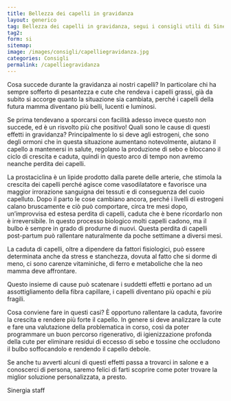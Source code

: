```yaml
---
title: Bellezza dei capelli in gravidanza
layout: generico
tag: Bellezza dei capelli in gravidanza, segui i consigli utili di Sinergia parrucchieri a Gonars, le prime consulenti cutanee per la bellezza del tuo capello.
tag2:
form: si
sitemap:
image: /images/consigli/capelliegravidanza.jpg
categories: Consigli
permalink: /capelliegravidanza
---
```


Cosa succede durante la gravidanza ai nostri capelli? In particolare chi ha sempre sofferto di pesantezza e cute che rendeva i capelli grassi, già da subito si accorge quanto la situazione sia cambiata, perché i capelli della futura mamma diventano più belli, lucenti e luminosi.

Se prima tendevano a sporcarsi con facilità adesso invece questo non succede, ed è un risvolto più che positivo! Quali sono le cause di questi effetti in gravidanza? Principalmente lo si deve agli estrogeni, che sono degli ormoni che in questa situazione aumentano notevolmente, aiutano il capello a mantenersi in salute, regolano la produzione di sebo e bloccano il ciclo di crescita e caduta, quindi in questo arco di tempo non avremo neanche perdita dei capelli.

La prostaciclina è un lipide prodotto dalla parete delle arterie, che stimola la crescita dei capelli perché agisce come vasodilatatore e favorisce una maggior irrorazione sanguigna dei tessuti e di conseguenza del cuoio capelluto. Dopo il parto le cose cambiano ancora, perché i livelli di estrogeni calano bruscamente e ciò può comportare, circa tre mesi dopo, un’improvvisa ed estesa perdita di capelli, caduta che è bene ricordarlo non è irreversibile.
In questo processo biologico molti capelli cadono, ma il bulbo è sempre in grado di produrne di nuovi. Questa perdita di capelli post-partum può rallentare naturalmente da poche settimane a diversi mesi.

La caduta di capelli, oltre a dipendere da fattori fisiologici, può essere determinata anche da stress e stanchezza, dovuta al fatto che si dorme di meno, ci sono carenze vitaminiche, di ferro e metaboliche che la neo mamma deve affrontare.

Questo insieme di cause può scatenare i suddetti effetti e portano ad un assottigliamento della fibra capillare, i capelli diventano più opachi e più fragili.

Cosa conviene fare in questi casi? È opportuno rallentare la caduta, favorire la crescita e rendere più forte il capello. In genere si deve analizzare la cute e fare una valutazione della problematica in corso, così da poter programmare un buon percorso rigenerativo, di igienizzazione profonda della cute per eliminare residui di eccesso di sebo e tossine che occludono il bulbo soffocandolo e rendendo il capello debole.

Se anche tu avverti alcuni di questi effetti passa a trovarci in salone e a conoscerci di persona, saremo felici di farti scoprire come poter trovare la miglior soluzione personalizzata, a presto.

Sinergia staff
